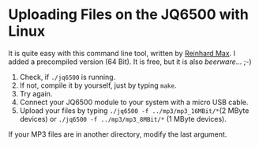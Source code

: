 # Uploading Files on the JQ6500 with Linux

It is quite easy with this command line tool, written by [Reinhard Max](https://chiselapp.com/user/rmax/repository/jq6500).  I added a precompiled version (64 Bit). It is free, but it is also *beerware*... ;-)  

1. Check, if ``` ./jq6500 ``` is running.  
2. If not, compile it by yourself, just by typing ``` make ```. 
3. Try again.
4. Connect your JQ6500 module to your system with a micro USB cable.  
5. Upload your files by typing ``` ./jq6500 -f ../mp3/mp3_16MBit/* ```(2 MByte devices)  or ``` ./jq6500 -f ../mp3/mp3_8MBit/* ``` (1 MByte devices).  

If your MP3 files are in another directory, modify the last argument.  


